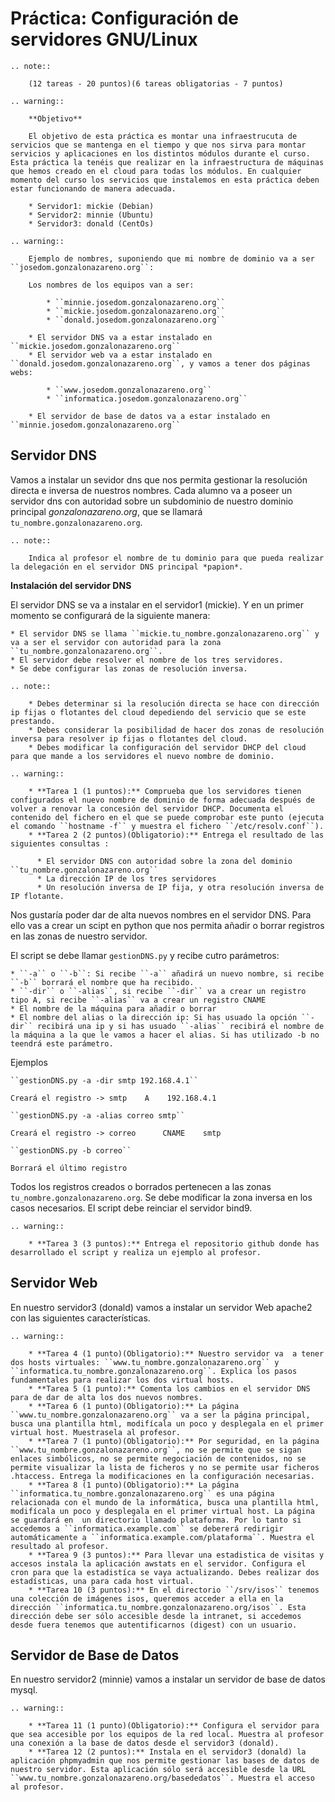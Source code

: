 # Práctica: Configuración de servidores GNU/Linux

```eval_rst
.. note::

    (12 tareas - 20 puntos)(6 tareas obligatorias - 7 puntos)

.. warning::

    **Objetivo**

    El objetivo de esta práctica es montar una infraestrucuta de servicios que se mantenga en el tiempo y que nos sirva para montar servicios y aplicaciones en los distintos módulos durante el curso. Esta práctica la tenéis que realizar en la infraestructura de máquinas que hemos creado en el cloud para todas los módulos. En cualquier momento del curso los servicios que instalemos en esta práctica deben estar funcionando de manera adecuada.

    * Servidor1: mickie (Debian)
    * Servidor2: minnie (Ubuntu)
    * Servidor3: donald (CentOs)

.. warning::

    Ejemplo de nombres, suponiendo que mi nombre de dominio va a ser ``josedom.gonzalonazareno.org``:

    Los nombres de los equipos van a ser:

        * ``minnie.josedom.gonzalonazareno.org``
        * ``mickie.josedom.gonzalonazareno.org``
        * ``donald.josedom.gonzalonazareno.org``

    * El servidor DNS va a estar instalado en ``mickie.josedom.gonzalonazareno.org``
    * El servidor web va a estar instalado en ``donald.josedom.gonzalonazareno.org``, y vamos a tener dos páginas webs:
        
        * ``www.josedom.gonzalonazareno.org``
        * ``informatica.josedom.gonzalonazareno.org``

    * El servidor de base de datos va a estar instalado en ``minnie.josedom.gonzalonazareno.org``
```

## Servidor DNS

Vamos a instalar un sevidor dns que nos permita gestionar la resolución directa e inversa de nuestros nombres. Cada alumno va a poseer un servidor dns con autoridad sobre un subdominio de nuestro dominio principal *gonzalonazareno.org*, que se llamará ``tu_nombre.gonzalonazareno.org``.

```eval_rst
.. note::

    Indica al profesor el nombre de tu dominio para que pueda realizar la delegación en el servidor DNS principal *papion*.
```

**Instalación del servidor DNS**

El servidor DNS se va a instalar en el servidor1 (mickie). Y en un primer momento se configurará de la siguiente manera:

    * El servidor DNS se llama ``mickie.tu_nombre.gonzalonazareno.org`` y va a ser el servidor con autoridad para la zona ``tu_nombre.gonzalonazareno.org``.
    * El servidor debe resolver el nombre de los tres servidores.
    * Se debe configurar las zonas de resolución inversa.

```eval_rst
.. note::

    * Debes determinar si la resolución directa se hace con dirección ip fijas o flotantes del cloud depediendo del servicio que se este prestando.
    * Debes considerar la posibilidad de hacer dos zonas de resolución inversa para resolver ip fijas o flotantes del cloud.
    * Debes modificar la configuración del servidor DHCP del cloud para que mande a los servidores el nuevo nombre de dominio.

.. warning::

    * **Tarea 1 (1 puntos):** Comprueba que los servidores tienen configurados el nuevo nombre de dominio de forma adecuada después de volver a renovar la concesión del servidor DHCP. Documenta el contenido del fichero en el que se puede comprobar este punto (ejecuta el comando ``hostname -f`` y muestra el fichero ``/etc/resolv.conf``).
    * **Tarea 2 (2 puntos)(Obligatorio):** Entrega el resultado de las siguientes consultas :

      * El servidor DNS con autoridad sobre la zona del dominio ``tu_nombre.gonzalonazareno.org``
      * La dirección IP de los tres servidores
      * Un resolución inversa de IP fija, y otra resolución inversa de IP flotante.
```

Nos gustaría poder dar de alta nuevos nombres en el servidor DNS. Para ello vas a crear un scipt en python que nos permita añadir o borrar registros en las zonas de nuestro servidor.

El script se debe llamar ``gestionDNS.py`` y recibe cutro parámetros:

    * ``-a`` o ``-b``: Si recibe ``-a`` añadirá un nuevo nombre, si recibe ``-b`` borrará el nombre que ha recibido.
    * ``-dir`` o ``-alias``, si recibe ``-dir`` va a crear un registro tipo A, si recibe ``-alias`` va a crear un registro CNAME
    * El nombre de la máquina para añadir o borrar
    * El nombre del alias o la dirección ip: Si has usuado la opción ``-dir`` recibirá una ip y si has usuado ``-alias`` recibirá el nombre de la máquina a la que le vamos a hacer el alias. Si has utilizado -b no teendrá este parámetro.

Ejemplos

    ``gestionDNS.py -a -dir smtp 192.168.4.1``

    Creará el registro -> smtp    A    192.168.4.1

    ``gestionDNS.py -a -alias correo smtp``

    Creará el registro -> correo      CNAME    smtp

    ``gestionDNS.py -b correo``

    Borrará el último registro

Todos los registros creados o borrados pertenecen a las zonas ``tu_nombre.gonzalonazareno.org``. Se debe modificar la zona inversa en los casos necesarios. El script debe reinciar el servidor bind9.

```eval_rst
.. warning::

    * **Tarea 3 (3 puntos):** Entrega el repositorio github donde has desarrollado el script y realiza un ejemplo al profesor.
```

## Servidor Web

En nuestro servidor3 (donald) vamos a instalar un servidor Web apache2 con las siguientes características.

```eval_rst
.. warning::

    * **Tarea 4 (1 punto)(Obligatorio):** Nuestro servidor va  a tener dos hosts virtuales: ``www.tu_nombre.gonzalonazareno.org`` y ``informatica.tu_nombre.gonzalonazareno.org``. Explica los pasos fundamentales para realizar los dos virtual hosts.
    * **Tarea 5 (1 punto):** Comenta los cambios en el servidor DNS para de dar de alta los dos nuevos nombres.
    * **Tarea 6 (1 punto)(Obligatorio):** La página ``www.tu_nombre.gonzalonazareno.org`` va a ser la página principal, busca una plantilla html, modifícala un poco y desplegala en el primer virtual host. Muestrasela al profesor.
    * **Tarea 7 (1 punto)(Obligatorio):** Por seguridad, en la página ``www.tu_nombre.gonzalonazareno.org``, no se permite que se sigan enlaces simbólicos, no se permite negociación de contenidos, no se permite visualizar la lista de ficheros y no se permite usar ficheros .htaccess. Entrega la modificaciones en la configuración necesarias.
    * **Tarea 8 (1 punto)(Obligatorio):** La página ``informatica.tu_nombre.gonzalonazareno.org`` es una página relacionada con el mundo de la informática, busca una plantilla html, modifícala un poco y desplegala en el primer virtual host. La página se guardará en  un directorio llamado plataforma. Por lo tanto si accedemos a ``informatica.example.com`` se debererá redirigir automáticamente a ``informatica.example.com/plataforma``. Muestra el resultado al profesor.
    * **Tarea 9 (3 puntos):** Para llevar una estadistica de visitas y accesos instala la aplicación awstats en el servidor. Configura el cron para que la estadistíca se vaya actualizando. Debes realizar dos estadísticas, una para cada host virtual.
    * **Tarea 10 (3 puntos):** En el directorio ``/srv/isos`` tenemos una colección de imágenes isos, queremos acceder a ella en la dirección ``informatica.tu_nombre.gonzalonazareno.org/isos``. Esta dirección debe ser sólo accesible desde la intranet, si accedemos desde fuera tenemos que autentificarnos (digest) con un usuario.

```

## Servidor de Base de Datos

En nuestro servidor2 (minnie) vamos a instalar un servidor de base de datos mysql.

```eval_rst
.. warning::

    * **Tarea 11 (1 punto)(Obligatorio):** Configura el servidor para que sea accesible por los equipos de la red local. Muestra al profesor una conexión a la base de datos desde el servidor3 (donald).
    * **Tarea 12 (2 puntos):** Instala en el servidor3 (donald) la aplicación phpmyadmin que nos permite gestionar las bases de datos de nuestro servidor. Esta aplicación sólo será accesible desde la URL ``www.tu_nombre.gonzalonazareno.org/basededatos``. Muestra el acceso al profesor.
```